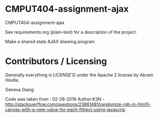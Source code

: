 CMPUT404-assignment-ajax
==============================

CMPUT404-assignment-ajax

See requirements.org (plain-text) for a description of the project.

Make a shared state AJAX drawing program

Contributors / Licensing
========================

Generally everything is LICENSE'D under the Apache 2 license by Abram Hindle.

Geneva Giang

Code was taken from : 02-28-2016 Author:K3N  - http://stackoverflow.com/questions/23861481/randomize-rgb-in-html5-canvas-with-a-new-value-for-each-fillrect-using-javascrip 
